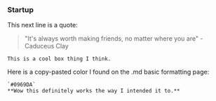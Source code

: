 ### Startup

This next line is a quote:
> "It's always worth making friends, no matter where you are" -Caduceus Clay

```
This is a cool box thing I think.
```

Here is a copy-pasted color I found on the .md basic formatting page:
```
`#0969DA`
**Wow this definitely works the way I intended it to.**
```

